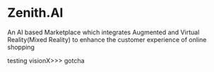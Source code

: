# Zenith.AI
An AI based Marketplace which integrates Augmented and Virtual Reality(Mixed Reality) to enhance the customer experience of online shopping




testing visionX>>> gotcha